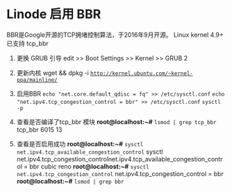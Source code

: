 # Linode 启用 BBR

BBR是Google开源的TCP拥堵控制算法，于2016年9月开源。
Linux kernel 4.9+ 已支持 tcp_bbr

1. 更换 GRUB 引导
edit >> Boot Settings >> Kernel >> GRUB 2

2. 更新内核
wget && dpkg -i
[`http://kernel.ubuntu.com/~kernel-ppa/mainline/`](http://kernel.ubuntu.com/~kernel-ppa/mainline/)

3. 启用BBR
`echo "net.core.default_qdisc = fq" >> /etc/sysctl.conf`
`echo "net.ipv4.tcp_congestion_control = bbr" >> /etc/sysctl.conf`
`sysctl -p`

4. 查看是否编译了tcp_bbr 模块
**root@localhost:~#** `lsmod | grep tcp_bbr`
tcp_bbr                 6015  13

5. 查看是否启用成功
**root@localhost:~#** `sysctl net.ipv4.tcp_available_congestion_control`
sysctl net.ipv4.tcp_congestion_controlnet.ipv4.tcp_available_congestion_control = bbr cubic reno
**root@localhost:~#** `sysctl net.ipv4.tcp_congestion_control`
net.ipv4.tcp_congestion_control = bbr
**root@localhost:~#** `lsmod | grep bbr`
